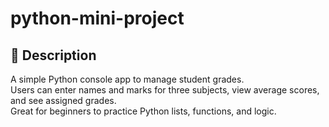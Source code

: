 # python-mini-project
## 📌 Description

A simple Python console app to manage student grades.  
Users can enter names and marks for three subjects, view average scores, and see assigned grades.  
Great for beginners to practice Python lists, functions, and logic.
